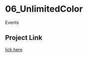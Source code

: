 # 06_UnlimitedColor
Events

## Project Link
[lick here](https://aditya301200.github.io/06_UnlimitedColor/)
